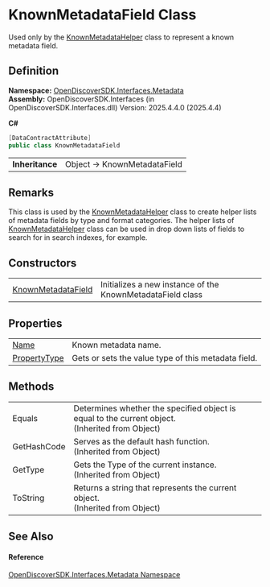 # KnownMetadataField Class


Used only by the <a href="a94c5f4f-83d7-256c-91bc-63929ed8423b">KnownMetadataHelper</a> class to represent a known metadata field.



## Definition
**Namespace:** <a href="520b27cc-9ac9-4549-2981-558ed96ae428">OpenDiscoverSDK.Interfaces.Metadata</a>  
**Assembly:** OpenDiscoverSDK.Interfaces (in OpenDiscoverSDK.Interfaces.dll) Version: 2025.4.4.0 (2025.4.4)

**C#**
``` C#
[DataContractAttribute]
public class KnownMetadataField
```

<table><tr><td><strong>Inheritance</strong></td><td>Object  →  KnownMetadataField</td></tr>
</table>



## Remarks

This class is used by the <a href="a94c5f4f-83d7-256c-91bc-63929ed8423b">KnownMetadataHelper</a> class to create helper lists of metadata fields by type and format categories. The helper lists of <a href="a94c5f4f-83d7-256c-91bc-63929ed8423b">KnownMetadataHelper</a> class can be used in drop down lists of fields to search for in search indexes, for example.


## Constructors
<table>
<tr>
<td><a href="a06a4ad6-e2a6-4f9d-b685-eab644ac9935">KnownMetadataField</a></td>
<td>Initializes a new instance of the KnownMetadataField class</td></tr>
</table>

## Properties
<table>
<tr>
<td><a href="7024a44d-9708-9ca2-e273-89d323911a3d">Name</a></td>
<td>Known metadata name.</td></tr>
<tr>
<td><a href="405d5e42-9362-4d60-b998-7bc18d7b07d9">PropertyType</a></td>
<td>Gets or sets the value type of this metadata field.</td></tr>
</table>

## Methods
<table>
<tr>
<td>Equals</td>
<td>Determines whether the specified object is equal to the current object.<br />(Inherited from Object)</td></tr>
<tr>
<td>GetHashCode</td>
<td>Serves as the default hash function.<br />(Inherited from Object)</td></tr>
<tr>
<td>GetType</td>
<td>Gets the Type of the current instance.<br />(Inherited from Object)</td></tr>
<tr>
<td>ToString</td>
<td>Returns a string that represents the current object.<br />(Inherited from Object)</td></tr>
</table>

## See Also


#### Reference
<a href="520b27cc-9ac9-4549-2981-558ed96ae428">OpenDiscoverSDK.Interfaces.Metadata Namespace</a>  
